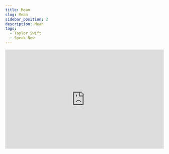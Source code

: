 ```yaml
---
title: Mean
slug: Mean
sidebar_position: 2
description: Mean
tags:
  - Taylor Swift
  - Speak Now
---
```



<iframe width="100%" height="315" src="https://www.youtube.com/embed/qLLtP6xJOjY" title="YouTube video player" frameborder="0" allow="accelerometer; autoplay; clipboard-write; encrypted-media; gyroscope; picture-in-picture; web-share" allowfullscreen></iframe>